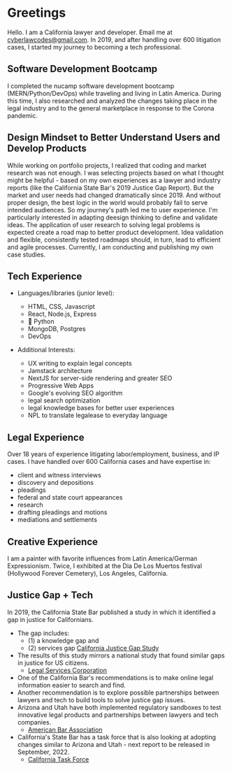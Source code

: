 # Greetings

Hello. I am a California lawyer and developer. Email me at cyberlawcodes@gmail.com. In 2019, and after handling over 600 litigation cases, I started my journey to becoming a tech professional.

## Software Development Bootcamp

I completed the nucamp software development bootcamp (MERN/Python/DevOps) while traveling and living in Latin America.  During this time, I also researched and analyzed the changes taking place in the legal industry and to the general marketplace in response to the Corona pandemic.  

## Design Mindset to Better Understand Users and Develop Products

While working on portfolio projects, I realized that coding and market research was not enough.  I was selecting projects based on what I thought might be helpful - based on my own experiences as a lawyer and industry reports (like the California State Bar's 2019 Justice Gap Report).  But the market and user needs had changed dramatically since 2019.  And without proper design, the best logic in the world would probably fail to serve intended audiences.  So my journey's path led me to user experience.  I'm particularly interested in adapting deesign thinking to define and validate ideas.  The application of user research to solving legal problems is expected create a road map to better product development.  Idea validation and flexible, consistently tested roadmaps should, in turn, lead to efficient and agile processes. Currently, I am conducting and publishing my own case studies. 

## Tech Experience
- Languages/libraries (junior level):
     - HTML, CSS, Javascript
     - React, Node.js, Express
     - 🐍 Python
     - MongoDB, Postgres
     - DevOps
    
- Additional Interests:
     - UX writing to explain legal concepts    
     - Jamstack architecture
     - NextJS for server-side rendering and greater SEO
     - Progressive Web Apps
     - Google's evolving SEO algorithm
     - legal search optimization
     - legal knowledge bases for better user experiences
     - NPL to translate legalease to everyday language

## Legal Experience    

Over 18 years of experience litigating labor/employment, business, and IP cases.  I have handled over 600 California cases and have expertise in:
- client and witness interviews
- discovery and depositions
- pleadings
- federal and state court appearances
- research
- drafting pleadings and motions
- mediations and settlements

## Creative Experience    

I am a painter with favorite influences from Latin America/German Expressionism.  Twice, I exhibited at the Dia De Los Muertos festival (Hollywood Forever Cemetery), Los Angeles, California.

## Justice Gap + Tech 

In 2019, the California State Bar published a study in which it identified a gap in justice for Californians. 
- The gap includes: 
     - (1) a knowledge gap and 
     - (2) services gap [California Justice Gap Study](https://www.calbar.ca.gov/Access-to-Justice/Initiatives/California-Justice-Gap-Study/Justice-Gap-Study-Survey-Data)
- The results of this study mirrors a national study that found similar gaps in justice for US citizens. 
     - [Legal Services Corporation](https://www.lsc.gov/our-impact/publications/other-publications-and-reports/justice-gap-report)
- One of the California Bar's recommendations is to make online legal information easier to search and find. 
- Another recommendation is to explore possible partnerships between lawyers and tech to build tools to solve justice gap issues. 
- Arizona and Utah have both implemented regulatory sandboxes to test innovative legal products and partnerships between lawyers and tech                   companies. 
     - [American Bar Association](https://www.americanbar.org/groups/law_practice/publications/law_practice_magazine/2021/ja21/siegel/)
- California's State Bar has a task force that is also looking at adopting changes similar to Arizona and Utah - next report to be released in             September, 2022.  
     - [California Task Force](https://www.calbar.ca.gov/Portals/0/documents/factSheets/Closing-the-Justice-Gap-Working-Group-Fact-Sheet.pdf) 
<!---
cyberlawcodes/cyberlawcodes is a ✨ special ✨ repository because its `README.md` (this file) appears on your GitHub profile.
You can click the Preview link to take a look at your changes.
--->
